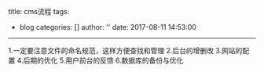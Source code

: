 title: cms流程
tags:
  - blog
categories: []
author: ''
date: 2017-08-11 14:53:00
---
1.一定要注意文件的命名规范，这样方便查找和管理
2.后台的增删改
3.网站的配置
4.后期的优化
5.用户前台的反馈
6.数据库的备份与优化


